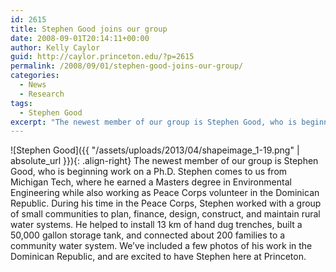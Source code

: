 ```yaml
---
id: 2615
title: Stephen Good joins our group
date: 2008-09-01T20:14:11+00:00
author: Kelly Caylor
guid: http://caylor.princeton.edu/?p=2615
permalink: /2008/09/01/stephen-good-joins-our-group/
categories:
  - News
  - Research
tags:
  - Stephen Good
excerpt: "The newest member of our group is Stephen Good, who is beginning work on a Ph.D."
---
```

![Stephen Good]({{ "/assets/uploads/2013/04/shapeimage_1-19.png" | absolute_url }}){: .align-right} The newest member of our group is Stephen Good, who is beginning work on a Ph.D. Stephen comes to us from Michigan Tech, where he earned a Masters degree in Environmental Engineering while also working as Peace Corps volunteer in the Dominican Republic. During his time in the Peace Corps, Stephen worked with a group of small communities to plan, finance, design, construct, and maintain rural water systems. He helped to install 13 km of hand dug trenches, built a 50,000 gallon storage tank, and connected about 200 families to a community water system. We’ve included a few photos of his work in the Dominican Republic, and are excited to have Stephen here at Princeton.